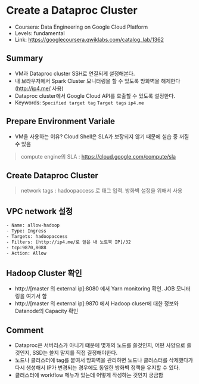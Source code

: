 # Create a Dataproc Cluster
- Coursera: Data Engineering on Google Cloud Platform
- Levels: fundamental
- Link: https://googlecoursera.qwiklabs.com/catalog_lab/1362

## Summary
- VM과 Dataproc cluster SSH로 연결되게 설정해본다.
- 내 브라우저에서 Spark Cluster 모니터링을 할 수 있도록 방화벽을 해제한다 (http://ip4.me/ 사용)
- Dataproc cluster에서 Google Cloud API를 호출할 수 있도록 설정한다.
- Keywords: `Specified target tag` `Target tags` `ip4.me`

## Prepare Environment Variale
- VM을 사용하는 이유? Cloud Shell은 SLA가 보장되지 않기 때문에 실습 중 꺼질 수 있음
> compute engine의 SLA : https://cloud.google.com/compute/sla

## Create Dataproc Cluster
> network tags : hadoopaccess 로 태그 입력. 방화벽 설정을 위해서 사용

## VPC network 설정
~~~bash
- Name: allow-hadoop
- Type: Ingress
- Targets: hadoopaccess
- Filters: [http://ip4.me/로 얻은 내 노트북 IP]/32
- tcp:9870,8088
- Action: Allow
~~~

## Hadoop Cluster 확인
- http://[master 의 external ip]:8080 에서 Yarn monitoring 확인. JOB 모니터링을 여기서 함
- http://[master 의 external ip]:9870 에서 Hadoop cluser에 대한 정보와 Datanode의 Capacity 확인
> 

## Comment
- Dataproc은 서버리스가 아니기 떄문에 몇개의 노드를 쓸것인지, 어떤 사양으로 쓸 것인지, SSD는 쓸지 말지를 직접 결정해야한다.
- 노드나 클러스터에 tag를 붙여서 방화벽을 관리하면 노드나 클러스터를 삭제했다가 다시 생성해서 IP가 변경되는 경우에도 동일한 방화벽 정책을 유지할 수 있다.
- 클러스터에 workflow 메뉴가 있는데 어떻게 작성하는 것인지 궁금함
